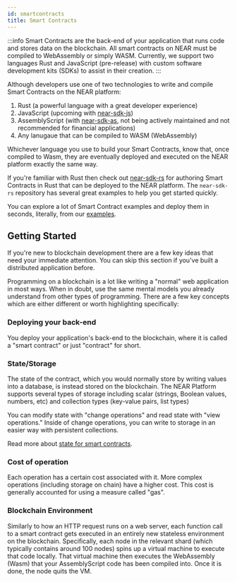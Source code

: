 ```yaml
---
id: smartcontracts
title: Smart Contracts
---
```


:::info
Smart Contracts are the back-end of your application that runs code and stores data on the blockchain. All smart contracts on NEAR must be compiled to WebAssembly or simply WASM. Currently, we support two languages Rust and JavaScript (pre-release) with custom software development kits (SDKs) to assist in their creation.
:::

Although developers use one of two technologies to write and compile Smart Contracts on the NEAR platform:

1. Rust (a powerful language with a great developer experience)
2. JavaScript (upcoming with [near-sdk-js](https://github.com/near/near-sdk-js))
3. AssemblyScript (with [near-sdk-as](https://github.com/near/near-sdk-as), not being actively maintained and not recommended for financial applications)
4. Any lanugaue that can be compiled to WASM (WebAssembly)

Whichever language you use to build your Smart Contracts, know that, once compiled to Wasm, they are eventually deployed and executed on the NEAR platform exactly the same way.

If you're familiar with Rust then check out [near-sdk-rs](https://github.com/near/near-sdk-rs) for authoring Smart Contracts in Rust that can be deployed to the NEAR platform. The `near-sdk-rs` repository has several great examples to help you get started quickly.

You can explore a lot of Smart Contract examples and deploy them in seconds, literally, from our [examples](http://near.dev/).

## Getting Started

If you're new to blockchain development there are a few key ideas that need your immediate attention. You can skip this section if you've built a distributed application before.

Programming on a blockchain is a lot like writing a "normal" web application in most ways. When in doubt, use the same mental models you already understand from other types of programming. There are a few key concepts which are either different or worth highlighting specifically:

### Deploying your back-end

You deploy your application's back-end to the blockchain, where it is called a "smart contract" or just "contract" for short.

### State/Storage

The state of the contract, which you would normally store by writing values into a database, is instead stored on the blockchain. The NEAR Platform supports several types of storage including scalar (strings, Boolean values, numbers, etc) and collection types (key-value pairs, list types)

You can modify state with "change operations" and read state with "view operations." Inside of change operations, you can write to storage in an easier way with persistent collections.

Read more about [state for smart contracts](./state.md).

### Cost of operation

Each operation has a certain cost associated with it. More complex operations (including storage on chain) have a higher cost. This cost is generally accounted for using a measure called "gas".

### Blockchain Environment

Similarly to how an HTTP request runs on a web server, each function call to a smart contract gets executed in an entirely new stateless environment on the blockchain. Specifically, each node in the relevant shard (which typically contains around 100 nodes) spins up a virtual machine to execute that code locally. That virtual machine then executes the WebAssembly (Wasm) that your AssemblyScript code has been compiled into. Once it is done, the node quits the VM.
